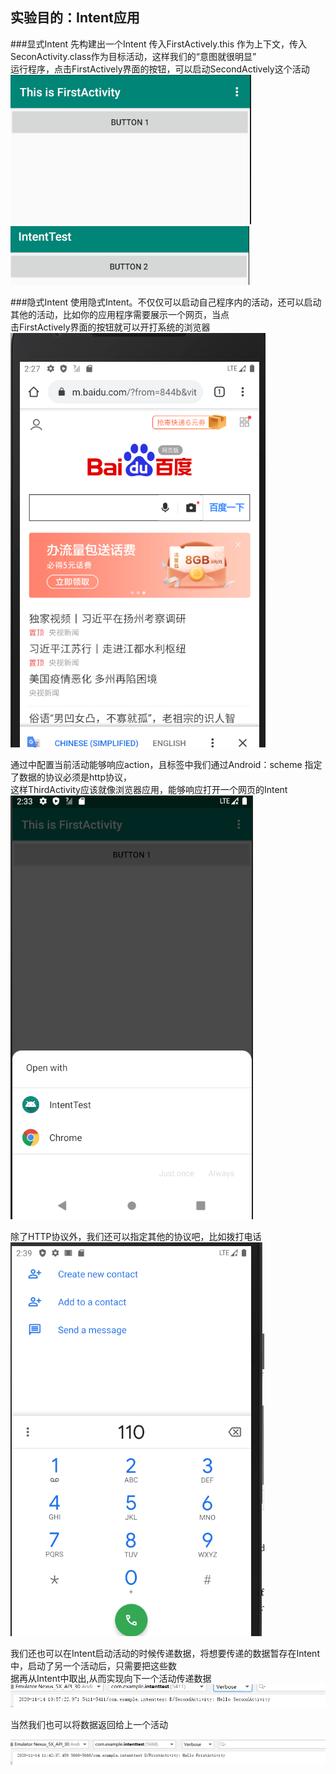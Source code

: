 ## 实验目的：Intent应用
###显式Intent
先构建出一个Intent 传入FirstActively.this 作为上下文，传入SeconActivity.class作为目标活动，这样我们的“意图就很明显”  
运行程序，点击FirstActively界面的按钮，可以启动SecondActively这个活动  
![FirstActivity](/IntentTest/img/捕获.PNG)  
![SecondActivity](/IntentTest/img/捕获1.PNG) 

###隐式Intent
使用隐式Intent。不仅仅可以启动自己程序内的活动，还可以启动其他的活动，比如你的应用程序需要展示一个网页，当点  
击FirstActively界面的按钮就可以开打系统的浏览器    
![网页](/IntentTest/img/捕获2.PNG)   

通过<intent-filer>中配置当前活动能够响应action，且<data>标签中我们通过Android：scheme 指定了数据的协议必须是http协议，  
这样ThirdActivity应该就像浏览器应用，能够响应打开一个网页的Intent  
![select](/IntentTest/img/捕获3.PNG)   

除了HTTP协议外，我们还可以指定其他的协议吧，比如拨打电话  
![phone](/IntentTest/img/捕获4.PNG)

我们还也可以在Intent启动活动的时候传递数据，将想要传递的数据暂存在Intent中，启动了另一个活动后，只需要把这些数  
据再从Intent中取出,从而实现向下一个活动传递数据    
![TransferData1](/IntentTest/img/捕获5.PNG)  

当然我们也可以将数据返回给上一个活动  

![TransferData2](/IntentTest/img/捕获6.PNG)  

